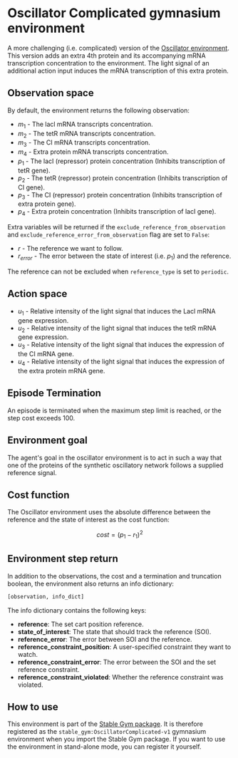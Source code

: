 # Oscillator Complicated gymnasium environment

A more challenging (i.e. complicated) version of the [Oscillator environment](https://rickstaa.dev/stable-gym/envs/biological/oscillator.html). This version adds an extra 4th protein and its accompanying mRNA transcription concentration to the environment. The light signal of an additional action input induces the mRNA transcription of this extra protein.

## Observation space

By default, the environment returns the following observation:

*   $m_1$ - The lacl mRNA transcripts concentration.
*   $m_2$ - The tetR mRNA transcripts concentration.
*   $m_3$ - The CI mRNA transcripts concentration.
*   $m_4$ - Extra protein mRNA transcripts concentration.
*   $p_1$ - The lacI (repressor) protein concentration (Inhibits transcription of tetR gene).
*   $p_2$ - The tetR (repressor) protein concentration (Inhibits transcription of CI gene).
*   $p_3$ - The CI (repressor) protein concentration (Inhibits transcription of extra protein gene).
*   $p_4$ - Extra protein concentration (Inhibits transcription of lacI gene).

Extra variables will be returned if the `exclude_reference_from_observation` and `exclude_reference_error_from_observation`
flag are set to `False`:

*   $r$ - The reference we want to follow.
*   $r_{error}$ - The error between the state of interest (i.e. $p_1$) and the reference.

The reference can not be excluded when `reference_type` is set to `periodic`.

## Action space

*   $u_1$ - Relative intensity of the light signal that induces the Lacl mRNA gene expression.
*   $u_2$ - Relative intensity of the light signal that induces the tetR mRNA gene expression.
*   $u_3$ - Relative intensity of the light signal that induces the expression of the CI mRNA gene.
*   $u_4$ - Relative intensity of the light signal that induces the expression of the extra protein mRNA gene.

## Episode Termination

An episode is terminated when the maximum step limit is reached, or the step cost exceeds 100.

## Environment goal

The agent's goal in the oscillator environment is to act in such a way that one of the proteins of the synthetic oscillatory network follows a supplied reference signal.

## Cost function

The Oscillator environment uses the absolute difference between the reference and the state of interest as the cost function:

$$
cost = (p_1 - r_1)^2
$$

## Environment step return

In addition to the observations, the cost and a termination and truncation boolean, the environment also returns an info dictionary:

```python
[observation, info_dict]
```

The info dictionary contains the following keys:

*   **reference**: The set cart position reference.
*   **state\_of\_interest**: The state that should track the reference (SOI).
*   **reference\_error**: The error between SOI and the reference.
*   **reference\_constraint\_position**: A user-specified constraint they want to watch.
*   **reference\_constraint\_error**: The error between the SOI and the set reference constraint.
*   **reference\_constraint\_violated**: Whether the reference constraint was violated.

## How to use

This environment is part of the [Stable Gym package](https://github.com/rickstaa/stable-gym). It is therefore registered as the `stable_gym:OscillatorComplicated-v1` gymnasium environment when you import the Stable Gym package. If you want to use the environment in stand-alone mode, you can register it yourself.
